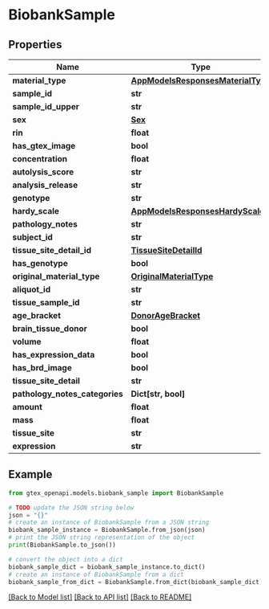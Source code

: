 # BiobankSample


## Properties

Name | Type | Description | Notes
------------ | ------------- | ------------- | -------------
**material_type** | [**AppModelsResponsesMaterialType**](AppModelsResponsesMaterialType.md) |  | 
**sample_id** | **str** |  | 
**sample_id_upper** | **str** |  | 
**sex** | [**Sex**](Sex.md) |  | 
**rin** | **float** |  | [optional] 
**has_gtex_image** | **bool** |  | 
**concentration** | **float** |  | [optional] 
**autolysis_score** | **str** |  | [optional] 
**analysis_release** | **str** |  | [optional] 
**genotype** | **str** |  | [optional] 
**hardy_scale** | [**AppModelsResponsesHardyScale**](AppModelsResponsesHardyScale.md) |  | [optional] 
**pathology_notes** | **str** |  | 
**subject_id** | **str** |  | 
**tissue_site_detail_id** | [**TissueSiteDetailId**](TissueSiteDetailId.md) |  | 
**has_genotype** | **bool** |  | 
**original_material_type** | [**OriginalMaterialType**](OriginalMaterialType.md) |  | 
**aliquot_id** | **str** |  | 
**tissue_sample_id** | **str** |  | 
**age_bracket** | [**DonorAgeBracket**](DonorAgeBracket.md) |  | 
**brain_tissue_donor** | **bool** |  | 
**volume** | **float** |  | [optional] 
**has_expression_data** | **bool** |  | 
**has_brd_image** | **bool** |  | 
**tissue_site_detail** | **str** |  | 
**pathology_notes_categories** | **Dict[str, bool]** |  | 
**amount** | **float** |  | [optional] 
**mass** | **float** |  | [optional] 
**tissue_site** | **str** |  | 
**expression** | **str** |  | [optional] 

## Example

```python
from gtex_openapi.models.biobank_sample import BiobankSample

# TODO update the JSON string below
json = "{}"
# create an instance of BiobankSample from a JSON string
biobank_sample_instance = BiobankSample.from_json(json)
# print the JSON string representation of the object
print(BiobankSample.to_json())

# convert the object into a dict
biobank_sample_dict = biobank_sample_instance.to_dict()
# create an instance of BiobankSample from a dict
biobank_sample_from_dict = BiobankSample.from_dict(biobank_sample_dict)
```
[[Back to Model list]](../README.md#documentation-for-models) [[Back to API list]](../README.md#documentation-for-api-endpoints) [[Back to README]](../README.md)


